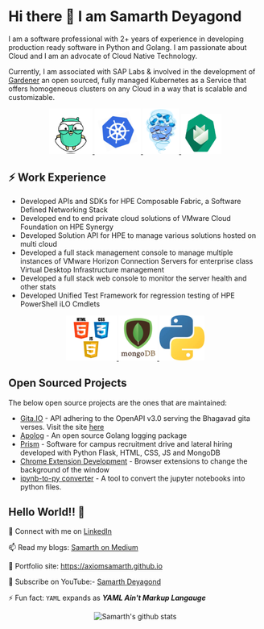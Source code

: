 # Hi there 👋 I am Samarth Deyagond 

I am a software professional with 2+ years of experience in developing production ready software in Python and Golang. I am passionate about Cloud and I am an advocate of Cloud Native Technology.

Currently, I am associated with SAP Labs & involved in the development of [Gardener](http://gardener.cloud) an open sourced, fully managed Kubernetes as a Service that offers homogeneous clusters on any Cloud in a way that is scalable and customizable.

<center>
<a href="https://golang.org/" target="_blank" >
    <img src="https://raw.githubusercontent.com/axiomsamarth/axiomsamarth/master/assets/golang.gif"  height="90" />
</a>
<a href="https://k8s.io/" target="_blank" >
    <img src="https://raw.githubusercontent.com/axiomsamarth/axiomsamarth/master/assets/k8s.gif"  height="90" />
</a>
<a href="https://docker.com/" target="_blank" >
    <img src="https://raw.githubusercontent.com/axiomsamarth/axiomsamarth/master/assets/docker.gif"  height="90" />
</a>
<a href="https://www.gardener.cloud/" target="_blank" >
    <img src="https://raw.githubusercontent.com/axiomsamarth/axiomsamarth/master/assets/gardener.gif"  height="80" /> 
</a>
</center>

## ⚡ Work Experience

- Developed APIs and SDKs for HPE Composable Fabric, a Software Defined Networking Stack
- Developed end to end private cloud solutions of VMware Cloud Foundation on HPE Synergy
- Developed Solution API for HPE to manage various solutions hosted on multi cloud
- Developed a full stack management console to manage multiple instances of VMware Horizon
Connection Servers for enterprise class Virtual Desktop Infrastructure management
- Developed a full stack web console to monitor the server health and other stats
- Developed Unified Test Framework for regression testing of HPE PowerShell iLO Cmdlets

<center>
<a href="https:html.spec.whatwg.org" target="_blank" >
    <img src="https://raw.githubusercontent.com/axiomsamarth/axiomsamarth/master/assets/html-css-js.png"  height="90" />
</a>
<a href="http://mongodb.com" target="_blank" >
    <img src="https://raw.githubusercontent.com/axiomsamarth/axiomsamarth/master/assets/mongo.gif"  height="90" />
</a>
<a href="https://python.org" target="_blank" >
    <img src="https://raw.githubusercontent.com/axiomsamarth/axiomsamarth/master/assets/python.jpg"  height="90" />
</a>
</center>


## Open Sourced Projects

The below open source projects are the ones that are maintained:

- [Gita.IO](https://github.com/AxiomSamarth/gita.io) - API adhering to the OpenAPI v3.0 serving the Bhagavad gita verses. Visit the site [here](http://gita-io.herokuapp.com)
- [Apolog](https://github.com/AxiomSamarth/apolog) - An open source Golang logging package
- [Prism](https://github.com/AxiomSamarth/interview-tool) - Software for campus recruitment drive and lateral hiring developed with Python Flask, HTML, CSS, JS and MongoDB
- [Chrome Extension Development](https://github.com/AxiomSamarth/Chrome_Extension_Development) - Browser extensions to change the background of the window
- [ipynb-to-py converter](https://github.com/AxiomSamarth/JupyterNotebook_To_PythonFile_Converter) -  A tool to convert the jupyter notebooks into python files.


## Hello World!! 🤔

💬 Connect with me on [LinkedIn](http://linkedin.com/in/samarthdeyagond/)

📫 Read my blogs: [Samarth on Medium](https://medium.com/@deyagondsamarth)

🎯 Portfolio site: https://axiomsamarth.github.io

🔔 Subscribe on YouTube:- [Samarth Deyagond](http://youtube.com/channel/UCi-q7yAWPgBq0jUR2c973Ww)

⚡ Fun fact: `YAML` expands as **_YAML Ain't Markup Langauge_**

<center>

![Samarth's github stats](https://github-readme-stats.vercel.app/api?username=axiomsamarth&show_icons=true)

</center>
